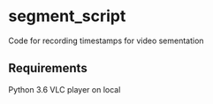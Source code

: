 # segment_script
Code for recording timestamps for video sementation

## Requirements
Python 3.6
VLC player on local
